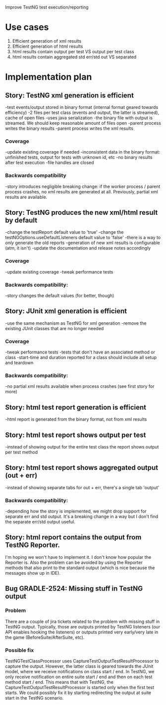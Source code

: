 Improve TestNG test execution/reporting

# Use cases

1. Efficient generation of xml results
2. Efficient generation of html results
3. html results contain output per test VS output per test class
4. html results contain aggregated std err/std out VS separated

# Implementation plan

## Story: TestNG xml generation is efficient

-test events/output stored in binary format (internal format geared towards efficiency)
    -2 files per test class (events and output, the latter is streamed), cache of open files
    -uses java serialization
    -the binary file with output is streamed. We should keep reasonable amount of files open
-parent process writes the binary results
-parent process writes the xml results

### Coverage

-update existing coverage if needed
-inconsistent data in the binary format: unfinished tests, output for tests with unknown id, etc
-no binary results after test execution
-file handles are closed

### Backwards compatibility

-story introduces negligible breaking change: if the worker process / parent process crashes, no xml results are generated at all. Previously, partial xml results are available.

## Story: TestNG produces the new xml/html result by default

-change the testReport default value to 'true'
-change the testNGOptions.useDefaultListeners default value to 'false'
-there is a way to *only* generate the old reports
    -generation of new xml results is configurable (atm, it isn't)
-update the documentation and release notes accordingly

### Coverage

-update existing coverage
-tweak performance tests

### Backwards compatibility:

-story changes the default values (for better, though)

## Story: JUnit xml generation is efficient

-use the same mechanism as TestNG for xml generation
-remove the existing JUnit classes that are no longer needed

### Coverage

-tweak performance tests
-tests that don't have an associated method or class
-start-time and duration reported for a class should include all setup and teardown

### Backwards compatibility:

-no partial xml results available when process crashes (see first story for more)

## Story: html test report generation is efficient

-html report is generated from the binary format, not from xml results

## Story: html test report shows output per test

-instead of showing output for the entire test class the report shows output per test method

## Story: html test report shows aggregated output (out + err)

-instead of showing separate tabs for out + err, there's a single tab 'output'

### Backwards compatibility:

-depending how the story is implemented, we might drop support for separate err and std output.
It's a breaking change in a way but I don't find the separate err/std output useful.

## Story: html report contains the output from TestNG Reporter.

I'm hoping we won't have to implement it. I don't know how popular the Reporter is.
Also the problem can be avoided by using the Reporter methods that also print to the standard output (which is nice because the messages show up in IDE).

## Bug GRADLE-2524: Missing stuff in TestNG output

### Problem

There are a couple of jira tickets related to the problem with missing stuff in TestNG output.
Typically, those are outputs printed by TestNG listeners (our API enables hooking the listeners)
or outputs printed very early/very late in the game (BeforeSuite/AfterSuite, etc).

### Possible fix

TestNGTestClassProcessor uses CaptureTestOutputTestResultProcessor to capture the output.
However, the latter class is geared towards the JUnit model, where we receive notifications on class start / end.
In TestNG, we only receive notification on entire suite start / end and then on each test method start / end.
This means that with TestNG, the CaptureTestOutputTestResultProcessor is started only when the first test starts.
We could possibly fix it by starting redirecting the output at suite start in the TestNG scenario.
